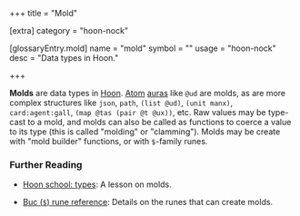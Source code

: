 +++
title = "Mold"

[extra]
category = "hoon-nock"

[glossaryEntry.mold]
name = "mold"
symbol = ""
usage = "hoon-nock"
desc = "Data types in Hoon."

+++

**Molds** are data types in [Hoon](/reference/glossary/hoon).
[Atom](/reference/glossary/atom) [auras](/reference/glossary/aura) like `@ud`
are molds, as are more complex structures like `json`, `path`, `(list @ud)`,
`(unit manx)`, `card:agent:gall`, `(map @tas (pair @t @ux))`, etc. Raw values
may be type-cast to a mold, and molds can also be called as functions to coerce
a value to its type (this is called "molding" or "clamming"). Molds may be
create with "mold builder" functions, or with `$`-family runes.

### Further Reading

- [Hoon school: types](/guides/core/hoon-school/E-types): A lesson on molds.

- [Buc (`$`) rune reference](/reference/hoon/rune/buc): Details on the runes
  that can create molds.

